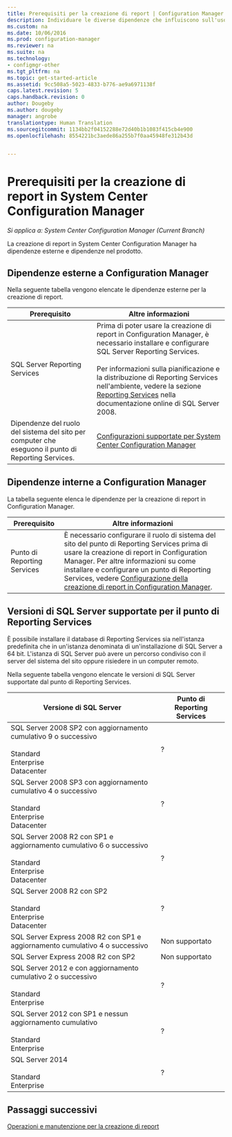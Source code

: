 ```yaml
---
title: Prerequisiti per la creazione di report | Configuration Manager
description: Individuare le diverse dipendenze che influiscono sull'uso della creazione di report in System Center Configuration Manager.
ms.custom: na
ms.date: 10/06/2016
ms.prod: configuration-manager
ms.reviewer: na
ms.suite: na
ms.technology:
- configmgr-other
ms.tgt_pltfrm: na
ms.topic: get-started-article
ms.assetid: 9cc508a5-5023-4833-b776-ae9a6971138f
caps.latest.revision: 5
caps.handback.revision: 0
author: Dougeby
ms.author: dougeby
manager: angrobe
translationtype: Human Translation
ms.sourcegitcommit: 1134bb2f04152288e72d40b1b1083f415cb4e900
ms.openlocfilehash: 8554221bc3aede86a255b7f0aa45948fe312b43d


---
```

# <a name="prerequisites-for-reporting-in-system-center-configuration-manager"></a>Prerequisiti per la creazione di report in System Center Configuration Manager

*Si applica a: System Center Configuration Manager (Current Branch)*

La creazione di report in System Center Configuration Manager ha dipendenze esterne e dipendenze nel prodotto.  

## <a name="dependencies-external-to-configuration-manager"></a>Dipendenze esterne a Configuration Manager  
 Nella seguente tabella vengono elencate le dipendenze esterne per la creazione di report.  

|Prerequisito|Altre informazioni|  
|------------------|----------------------|  
|SQL Server Reporting Services|Prima di poter usare la creazione di report in Configuration Manager, è necessario installare e configurare SQL Server Reporting Services.<br /><br /> Per informazioni sulla pianificazione e la distribuzione di Reporting Services nell'ambiente, vedere la sezione [Reporting Services](http://go.microsoft.com/fwlink/p/?LinkId=212032) nella documentazione online di SQL Server 2008.|  
|Dipendenze del ruolo del sistema del sito per computer che eseguono il punto di Reporting Services.|[Configurazioni supportate per System Center Configuration Manager](../../../core/plan-design/configs/supported-configurations.md)|  

## <a name="dependencies-internal-to-configuration-manager"></a>Dipendenze interne a Configuration Manager  
 La tabella seguente elenca le dipendenze per la creazione di report in Configuration Manager.  

|Prerequisito|Altre informazioni|  
|------------------|----------------------|  
|Punto di Reporting Services|È necessario configurare il ruolo di sistema del sito del punto di Reporting Services prima di usare la creazione di report in Configuration Manager. Per altre informazioni su come installare e configurare un punto di Reporting Services, vedere [Configurazione della creazione di report in Configuration Manager](../../../core/servers/manage/configuring-reporting.md).|  

## <a name="supported-sql-server-versions-for-the-reporting-services-point"></a>Versioni di SQL Server supportate per il punto di Reporting Services  
 È possibile installare il database di Reporting Services sia nell'istanza predefinita che in un'istanza denominata di un'installazione di SQL Server a 64 bit. L'istanza di SQL Server può avere un percorso condiviso con il server del sistema del sito oppure risiedere in un computer remoto.  

 Nella seguente tabella vengono elencate le versioni di SQL Server supportate dal punto di Reporting Services.  

|Versione di SQL Server|Punto di Reporting Services|  
|------------------------|------------------------------|  
|SQL Server 2008 SP2 con aggiornamento cumulativo 9 o successivo<br /><br /> Standard<br />Enterprise<br />Datacenter|?|  
|SQL Server 2008 SP3 con aggiornamento cumulativo 4 o successivo<br /><br /> Standard<br />Enterprise<br />Datacenter|?|  
|SQL Server 2008 R2 con SP1 e aggiornamento cumulativo 6 o successivo<br /><br /> Standard<br />Enterprise<br />Datacenter|?|  
|SQL Server 2008 R2 con SP2<br /><br /> Standard<br />Enterprise<br />Datacenter|?|  
|SQL Server Express 2008 R2 con SP1 e aggiornamento cumulativo 4 o successivo|Non supportato|  
|SQL Server Express 2008 R2 con SP2|Non supportato|  
|SQL Server 2012 e con aggiornamento cumulativo 2 o successivo<br /><br /> Standard<br />Enterprise|?|  
|SQL Server 2012 con SP1 e nessun aggiornamento cumulativo<br /><br /> Standard<br />Enterprise|?|  
|SQL Server 2014<br /><br /> Standard<br />Enterprise|?|  

## <a name="next-steps"></a>Passaggi successivi
[Operazioni e manutenzione per la creazione di report](operations-and-maintenance-for-reporting.md)



<!--HONumber=Nov16_HO1-->


